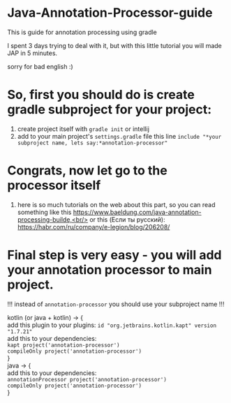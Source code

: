 # Java-Annotation-Processor-guide
This is guide for annotation processing using gradle

I spent 3 days trying to deal with it, but with this little tutorial you will made JAP in 5 minutes.

sorry for bad english :)

# So, first you should do is create gradle subproject for your project: 
  1) create project itself with `gradle init` or intellij
  2) add to your main project's `settings.gradle` file this line `include "*your subproject name, lets say:*annotation-processor"`
# Congrats, now let go to the processor itself
  1) here is so much tutorials on the web about this part, so you can read something like this https://www.baeldung.com/java-annotation-processing-builde,<br/>
  or this (Если ты русский): https://habr.com/ru/company/e-legion/blog/206208/
# Final step is very easy - you will add your annotation processor to main project.
  !!! instead of `annotation-processor` you should use your subproject name !!! <br/>
  
  kotlin (or java + kotlin) -> {<br/>
    add this plugin to your plugins: `id "org.jetbrains.kotlin.kapt" version "1.7.21"`<br/>
    add this to your dependencies:<br/>
    `kapt project('annotation-processor')`<br/>
    `compileOnly project('annotation-processor')`<br/>
  }<br/>
  java -> {<br/>
    add this to your dependencies:<br/>
    `annotationProcessor project('annotation-processor')`<br/>
    `compileOnly project('annotation-processor')`<br/>
  }<br/>
